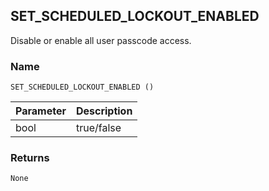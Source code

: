 ## SET\_SCHEDULED\_LOCKOUT\_ENABLED

Disable or enable all user passcode access.


### Name

`SET_SCHEDULED_LOCKOUT_ENABLED ()`


| Parameter | Description |
| --------- | ----------- |
| bool      | true/false  |


### Returns

`None`
